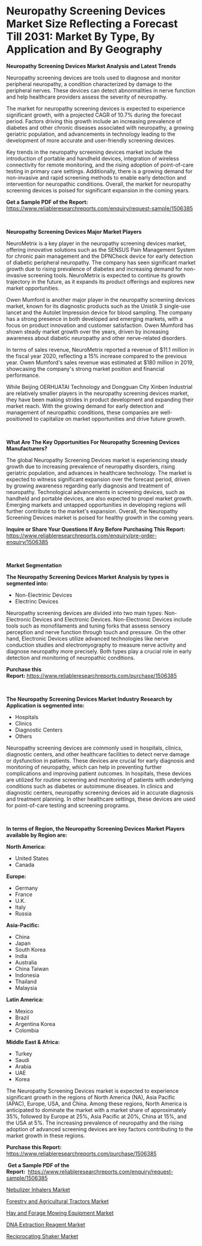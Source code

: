 <p><h1>Neuropathy Screening Devices Market Size Reflecting a Forecast Till 2031: Market By Type, By Application and By Geography</h1></p><p><strong>Neuropathy Screening Devices Market Analysis and Latest Trends</strong></p>
<p><p>Neuropathy screening devices are tools used to diagnose and monitor peripheral neuropathy, a condition characterized by damage to the peripheral nerves. These devices can detect abnormalities in nerve function and help healthcare providers assess the severity of neuropathy.</p><p>The market for neuropathy screening devices is expected to experience significant growth, with a projected CAGR of 10.7% during the forecast period. Factors driving this growth include an increasing prevalence of diabetes and other chronic diseases associated with neuropathy, a growing geriatric population, and advancements in technology leading to the development of more accurate and user-friendly screening devices.</p><p>Key trends in the neuropathy screening devices market include the introduction of portable and handheld devices, integration of wireless connectivity for remote monitoring, and the rising adoption of point-of-care testing in primary care settings. Additionally, there is a growing demand for non-invasive and rapid screening methods to enable early detection and intervention for neuropathic conditions. Overall, the market for neuropathy screening devices is poised for significant expansion in the coming years.</p></p>
<p><strong>Get a Sample PDF of the Report:&nbsp;</strong> <a href="https://www.reliableresearchreports.com/enquiry/request-sample/1506385">https://www.reliableresearchreports.com/enquiry/request-sample/1506385</a></p>
<p>&nbsp;</p>
<p><strong>Neuropathy Screening Devices Major Market Players</strong></p>
<p><p>NeuroMetrix is a key player in the neuropathy screening devices market, offering innovative solutions such as the SENSUS Pain Management System for chronic pain management and the DPNCheck device for early detection of diabetic peripheral neuropathy. The company has seen significant market growth due to rising prevalence of diabetes and increasing demand for non-invasive screening tools. NeuroMetrix is expected to continue its growth trajectory in the future, as it expands its product offerings and explores new market opportunities.</p><p>Owen Mumford is another major player in the neuropathy screening devices market, known for its diagnostic products such as the Unistik 3 single-use lancet and the Autolet Impression device for blood sampling. The company has a strong presence in both developed and emerging markets, with a focus on product innovation and customer satisfaction. Owen Mumford has shown steady market growth over the years, driven by increasing awareness about diabetic neuropathy and other nerve-related disorders.</p><p>In terms of sales revenue, NeuroMetrix reported a revenue of $11.1 million in the fiscal year 2020, reflecting a 15% increase compared to the previous year. Owen Mumford's sales revenue was estimated at $180 million in 2019, showcasing the company's strong market position and financial performance.</p><p>While Beijing OERHUATAI Technology and Dongguan City Xinben Industrial are relatively smaller players in the neuropathy screening devices market, they have been making strides in product development and expanding their market reach. With the growing demand for early detection and management of neuropathic conditions, these companies are well-positioned to capitalize on market opportunities and drive future growth.</p></p>
<p>&nbsp;</p>
<p><strong>What Are The Key Opportunities For Neuropathy Screening Devices Manufacturers?</strong></p>
<p><p>The global Neuropathy Screening Devices market is experiencing steady growth due to increasing prevalence of neuropathy disorders, rising geriatric population, and advances in healthcare technology. The market is expected to witness significant expansion over the forecast period, driven by growing awareness regarding early diagnosis and treatment of neuropathy. Technological advancements in screening devices, such as handheld and portable devices, are also expected to propel market growth. Emerging markets and untapped opportunities in developing regions will further contribute to the market's expansion. Overall, the Neuropathy Screening Devices market is poised for healthy growth in the coming years.</p></p>
<p><strong>Inquire or Share Your Questions If Any Before Purchasing This Report:</strong> <a href="https://www.reliableresearchreports.com/enquiry/pre-order-enquiry/1506385">https://www.reliableresearchreports.com/enquiry/pre-order-enquiry/1506385</a></p>
<p>&nbsp;</p>
<p><strong>Market Segmentation</strong></p>
<p><strong>The Neuropathy Screening Devices Market Analysis by types is segmented into:</strong></p>
<p><ul><li>Non-Electrinic Devices</li><li>Electrinc Devices</li></ul></p>
<p><p>Neuropathy screening devices are divided into two main types: Non-Electronic Devices and Electronic Devices. Non-Electronic Devices include tools such as monofilaments and tuning forks that assess sensory perception and nerve function through touch and pressure. On the other hand, Electronic Devices utilize advanced technologies like nerve conduction studies and electromyography to measure nerve activity and diagnose neuropathy more precisely. Both types play a crucial role in early detection and monitoring of neuropathic conditions.</p></p>
<p><strong>Purchase this Report:&nbsp;</strong><a href="https://www.reliableresearchreports.com/purchase/1506385">https://www.reliableresearchreports.com/purchase/1506385</a></p>
<p>&nbsp;</p>
<p><strong>The Neuropathy Screening Devices Market Industry Research by Application is segmented into:</strong></p>
<p><ul><li>Hospitals</li><li>Clinics</li><li>Diagnostic Centers</li><li>Others</li></ul></p>
<p><p>Neuropathy screening devices are commonly used in hospitals, clinics, diagnostic centers, and other healthcare facilities to detect nerve damage or dysfunction in patients. These devices are crucial for early diagnosis and monitoring of neuropathy, which can help in preventing further complications and improving patient outcomes. In hospitals, these devices are utilized for routine screening and monitoring of patients with underlying conditions such as diabetes or autoimmune diseases. In clinics and diagnostic centers, neuropathy screening devices aid in accurate diagnosis and treatment planning. In other healthcare settings, these devices are used for point-of-care testing and screening programs.</p></p>
<p>&nbsp;</p>
<p><strong>In terms of Region, the Neuropathy Screening Devices Market Players available by Region are:</strong></p>
<p>
    <p> <strong> North America: </strong>
        <ul>
            <li>United States</li>
            <li>Canada</li>
        </ul>
        </p> 
    <p> <strong> Europe: </strong>
        <ul>
            <li>Germany</li>
            <li>France</li>
            <li>U.K.</li>
            <li>Italy</li>
            <li>Russia</li>
        </ul>
        </p> 
    <p> <strong> Asia-Pacific: </strong>
        <ul>
            <li>China</li>
            <li>Japan</li>
            <li>South Korea</li>
            <li>India</li>
            <li>Australia</li>
            <li>China Taiwan</li>
            <li>Indonesia</li>
            <li>Thailand</li>
            <li>Malaysia</li>
        </ul>
        </p> 
    <p> <strong> Latin America: </strong>
        <ul>
            <li>Mexico</li>
            <li>Brazil</li>
            <li>Argentina Korea</li>
            <li>Colombia</li>
        </ul>
        </p> 
    <p> <strong> Middle East & Africa: </strong>
        <ul>
            <li>Turkey</li>
            <li>Saudi</li>
            <li>Arabia</li>
            <li>UAE</li>
            <li>Korea</li>
        </ul>
    </p>
    </p>
<p><p>The Neuropathy Screening Devices market is expected to experience significant growth in the regions of North America (NA), Asia Pacific (APAC), Europe, USA, and China. Among these regions, North America is anticipated to dominate the market with a market share of approximately 35%, followed by Europe at 25%, Asia Pacific at 20%, China at 15%, and the USA at 5%. The increasing prevalence of neuropathy and the rising adoption of advanced screening devices are key factors contributing to the market growth in these regions.</p></p>
<p><strong>Purchase this Report: </strong><a href="https://www.reliableresearchreports.com/purchase/1506385">https://www.reliableresearchreports.com/purchase/1506385</a></p>
<p>&nbsp;<strong>Get a Sample PDF of the Report:&nbsp;&nbsp;</strong><a href="https://www.reliableresearchreports.com/enquiry/request-sample/1506385">https://www.reliableresearchreports.com/enquiry/request-sample/1506385</a></p>
<p><strong></strong></p>
<p><p><a href="https://medium.com/@judyolson40/nebulizer-inhalers-market-insights-into-market-cagr-market-trends-and-growth-strategies-d9d2f1cc1b39">Nebulizer Inhalers Market</a></p><p><a href="https://issuu.com/reportprime-2/docs/forestry-and-agricultural-tractors-market-size-203">Forestry and Agricultural Tractors Market</a></p><p><a href="https://issuu.com/reportprime-2/docs/hay-and-forage-mowing-equipment-market-size-2030.p">Hay and Forage Mowing Equipment Market</a></p><p><a href="https://medium.com/@juliemoreno2007/dna-extraction-reagent-market-outlook-industry-overview-and-forecast-2024-to-2031-b473a6ada290">DNA Extraction Reagent Market</a></p><p><a href="https://medium.com/@judyolson40/reciprocating-shaker-market-the-key-to-successful-business-strategy-forecast-till-2031-e233e6a3e714">Reciprocating Shaker Market</a></p></p>